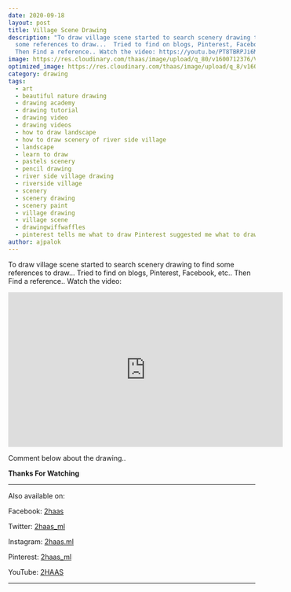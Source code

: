 ```yaml
---
date: 2020-09-18
layout: post
title: Village Scene Drawing
description: "To draw village scene started to search scenery drawing to find
  some references to draw...  Tried to find on blogs, Pinterest, Facebook, etc..
  Then Find a reference.. Watch the video: https://youtu.be/PT8TBRPJi6M"
image: https://res.cloudinary.com/thaas/image/upload/q_80/v1600712376/Village_scene_drawing_fhwvz8.jpg
optimized_image: https://res.cloudinary.com/thaas/image/upload/q_8/v1600712376/Village_scene_drawing_fhwvz8.jpg
category: drawing
tags:
  - art
  - beautiful nature drawing
  - drawing academy
  - drawing tutorial
  - drawing video
  - drawing videos
  - how to draw landscape
  - how to draw scenery of river side village
  - landscape
  - learn to draw
  - pastels scenery
  - pencil drawing
  - river side village drawing
  - riverside village
  - scenery
  - scenery drawing
  - scenery paint
  - village drawing
  - village scene
  - drawingwiffwaffles
  - pinterest tells me what to draw Pinterest suggested me what to draw
author: ajpalok
---
```

To draw village scene started to search scenery drawing to find some references to draw...  Tried to find on blogs, Pinterest, Facebook, etc.. Then Find a reference..
Watch the video:

<iframe width="560" height="315" src="https://www.youtube-nocookie.com/embed/PT8TBRPJi6M" frameborder="0" allow="accelerometer; autoplay; encrypted-media; gyroscope; picture-in-picture" allowfullscreen></iframe>

Comment below about the drawing..

**Thanks For Watching**
  
- - -

Also available on:  

Facebook: [2haas](https://facebook.com/2haas)  

Twitter: [2haas_ml](https://twitter.com/2haas_ml)  

Instagram: [2haas.ml](https://instagram.com/2haas.ml)  

Pinterest: [2haas_ml](https://pinterest.com/2haas_ml)   

YouTube: [2HAAS](https://www.youtube.com/channel/UCg3hEFuZ7bWxSVwOcDaCkIg)

- - -
